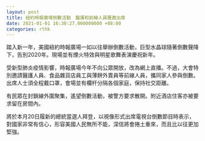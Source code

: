 ```yaml
---
layout: post
title: 紐約時報廣場倒數活動　醫護和前線人員獲邀出席
date: 2021-01-01 16:30:27.000000000 +08:00
categories: rthk
---
```


踏入新一年，美國紐約時報廣場一如以往舉辦倒數活動，巨型水晶球隨著倒數聲降下，告別2020年。現場並有煙火特效與明星歌舞表演慶祝新年。

受新型肺炎疫情影響，時報廣場今年不向公眾開放，改為網上直播。不過，大會特別邀請醫護人員、食品雜貨店員工與薄餅外賣員等前線人員，攜同家人參與倒數。出席人士須全程戴口罩，會場並有欄杆分隔各個家庭，保持社交距離。

有民眾在封鎖線外圍聚集，遙望倒數活動，被警方要求散開。附近酒店住客亦被要求留在房間內。

將於本月20日履新的總統當選人拜登，以視像形式出席電視台倒數節目時表示，對國家非常有信心，形容美國人民無所不能，深信將會捲土重來，而且比以往更加堅強。
